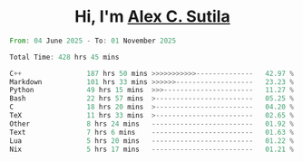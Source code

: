 <h1 align="center">Hi, I'm <a href="https://github.com/alexsutila" target="blank">Alex C. Sutila</a></h1>

<!--START_SECTION:waka-->

```rust
From: 04 June 2025 - To: 01 November 2025

Total Time: 428 hrs 45 mins

C++                187 hrs 50 mins >>>>>>>>>>>--------------   42.97 %
Markdown           101 hrs 33 mins >>>>>>-------------------   23.23 %
Python             49 hrs 15 mins  >>>----------------------   11.27 %
Bash               22 hrs 57 mins  >------------------------   05.25 %
C                  18 hrs 20 mins  >------------------------   04.20 %
TeX                11 hrs 33 mins  >------------------------   02.65 %
Other              8 hrs 24 mins   -------------------------   01.92 %
Text               7 hrs 6 mins    -------------------------   01.63 %
Lua                5 hrs 20 mins   -------------------------   01.22 %
Nix                5 hrs 17 mins   -------------------------   01.21 %
```

<!--END_SECTION:waka-->
